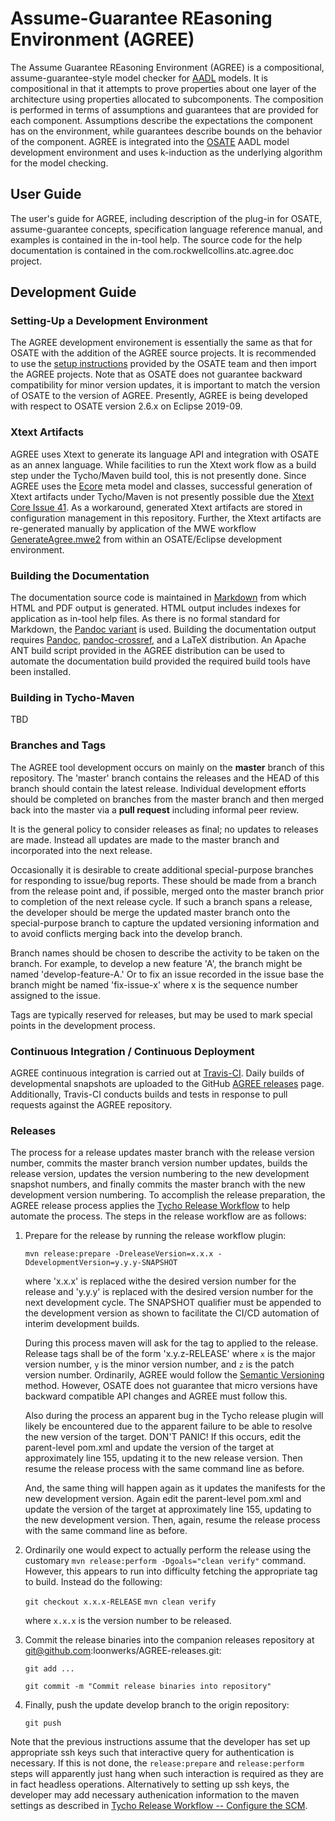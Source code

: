 # Assume-Guarantee REasoning Environment (AGREE)

The Assume Guarantee REasoning Environment (AGREE) is a compositional,
assume-guarantee-style model checker for [AADL](https://aadl.info)
models. It is compositional in that it attempts to prove properties
about one layer of the architecture using properties allocated to
subcomponents. The composition is performed in terms of assumptions
and guarantees that are provided for each component. Assumptions
describe the expectations the component has on the environment, while
guarantees describe bounds on the behavior of the component. AGREE is
integrated into the [OSATE](https://osate.org) AADL model development
environment and uses k-induction as the underlying algorithm for the
model checking.

## User Guide

The user's guide for AGREE, including description of the plug-in for
OSATE, assume-guarantee concepts, specification language reference
manual, and examples is contained in the in-tool help.  The source
code for the help documentation is contained in the
com.rockwellcollins.atc.agree.doc project.

## Development Guide

### Setting-Up a Development Environment

The AGREE development environement is essentially the same as that for
OSATE with the addition of the AGREE source projects.  It is
recommended to use the [setup
instructions](https://osate.org/setup-development.html) provided by
the OSATE team and then import the AGREE projects.  Note that as OSATE
does not guarantee backward compatibility for minor version updates,
it is important to match the version of OSATE to the version of AGREE.
Presently, AGREE is being developed with respect to OSATE version
2.6.x on Eclipse 2019-09.

### Xtext Artifacts

AGREE uses Xtext to generate its language API and integration with
OSATE as an annex language.  While facilities to run the Xtext work
flow as a build step under the Tycho/Maven build tool, this is not
presently done.  Since AGREE uses the
[Ecore](https://wiki.eclipse.org/Ecore) meta model and classes,
successful generation of Xtext artifacts under Tycho/Maven is not
presently possible due the [Xtext Core Issue
41](https://github.com/eclipse/xtext-core/issues/41).  As a
workaround, generated Xtext artifacts are stored in configuration
management in this repository.  Further, the Xtext artifacts are
re-generated manually by application of the MWE workflow
[GenerateAgree.mwe2](https://github.com/loonwerks/AGREE/blob/master/com.rockwellcollins.atc.agree/src/com/rockwellcollins/atc/agree/GenerateAgree.mwe2)
from within an OSATE/Eclipse development environment.

### Building the Documentation

The documentation source code is maintained in
[Markdown](https://en.wikipedia.org/wiki/Markdown) from which HTML and
PDF output is generated.  HTML output includes indexes for application
as in-tool help files.  As there is no formal standard for Markdown,
the [Pandoc
variant](https://rmarkdown.rstudio.com/authoring_pandoc_markdown.html%23raw-tex)
is used.  Building the documentation output requires
[Pandoc](https://pandoc.org),
[pandoc-crossref](https://github.com/lierdakil/pandoc-crossref), and a
LaTeX distribution.  An Apache ANT build script provided in the AGREE
distribution can be used to automate the documentation build provided
the required build tools have been installed.

### Building in Tycho-Maven

TBD

### Branches and Tags

The AGREE tool development occurs on mainly on the **master** branch
of this repository.  The 'master' branch contains the releases and the
HEAD of this branch should contain the latest release.  Individual
development efforts should be completed on branches from the master
branch and then merged back into the master via a **pull request**
including informal peer review.

It is the general policy to consider releases as final; no updates to
releases are made.  Instead all updates are made to the master branch
and incorporated into the next release.

Occasionally it is desirable to create additional special-purpose
branches for responding to issue/bug reports.  These should be made
from a branch from the release point and, if possible, merged onto the
master branch prior to completion of the next release cycle.  If such
a branch spans a release, the developer should be merge the updated
master branch onto the special-purpose branch to capture the updated
versioning information and to avoid conflicts merging back into the
develop branch.

Branch names should be chosen to describe the activity to be taken on
the branch.  For example, to develop a new feature 'A', the branch
might be named 'develop-feature-A.'  Or to fix an issue recorded in
the issue base the branch might be named 'fix-issue-x' where x is the
sequence number assigned to the issue.

Tags are typically reserved for releases, but may be used to mark
special points in the development process.

### Continuous Integration / Continuous Deployment

AGREE continuous integration is carried out at
[Travis-CI](https://www.travis.org).  Daily builds of developmental
snapshots are uploaded to the GitHub
[AGREE releases](https://github.com/loonwerks/AGREE/releases) page.
Additionally, Travis-CI conducts builds and tests in response to pull
requests against the AGREE repository.

### Releases

The process for a release updates master branch with the release
version number, commits the master branch version number updates,
builds the release version, updates the version numbering to the new
development snapshot numbers, and finally commits the master branch
with the new development version numbering.  To accomplish the release
preparation, the AGREE release process applies the [Tycho Release
Workflow](https://wiki.eclipse.org/Tycho/Release_Workflow) to help
automate the process.  The steps in the release workflow are as
follows:

1. Prepare for the release by running the release workflow plugin:

   `mvn release:prepare -DreleaseVersion=x.x.x
   -DdevelopmentVersion=y.y.y-SNAPSHOT`

   where 'x.x.x' is replaced withe the desired version number for the
   release and 'y.y.y' is replaced with the desired version number for
   the next development cycle.  The SNAPSHOT qualifier must be
   appended to the development version as shown to facilitate the
   CI/CD automation of interim development builds.

   During this process maven will ask for the tag to applied to the
   release. Release tags shall be of the form 'x.y.z-RELEASE' where
   `x` is the major version number, `y` is the minor version number,
   and `z` is the patch version number.  Ordinarily, AGREE would
   follow the [Semantic Versioning](https://semver.org/) method.
   However, OSATE does not guarantee that micro versions have backward
   compatible API changes and AGREE must follow this.

   Also during the process an apparent bug in the Tycho release plugin
   will likely be encountered due to the apparent failure to be able
   to resolve the new version of the target. DON'T PANIC! If this
   occurs, edit the parent-level pom.xml and update the version of the
   target at approximately line 155, updating it to the new release
   version. Then resume the release process with the same command line
   as before.

   And, the same thing will happen again as it updates the manifests
   for the new development version.  Again edit the parent-level
   pom.xml and update the version of the target at approximately line
   155, updating to the new development version.  Then, again, resume
   the release process with the same command line as before.

1. Ordinarily one would expect to actually perform the release using
   the customary `mvn release:perform -Dgoals="clean verify"` command.
   However, this appears to run into difficulty fetching the appropriate
   tag to build.  Instead do the following:

   `git checkout x.x.x-RELEASE`
   `mvn clean verify`

   where `x.x.x` is the version number to be released.

1. Commit the release binaries into the companion releases repository at
   git@github.com:loonwerks/AGREE-releases.git:

   `git add ...`

   `git commit -m "Commit release binaries into repository"`

1. Finally, push the update develop branch to the origin repository:

   `git push`

Note that the previous instructions assume that the developer has set
up appropriate ssh keys such that interactive query for authentication
is necessary.  If this is not done, the `release:prepare` and
`release:perform` steps will apparently just hang when such
interaction is required as they are in fact headless operations.
Alternatively to setting up ssh keys, the developer may add necessary
authenication information to the maven settings as described in [Tycho
Release Workflow -- Configure the
SCM](https://wiki.eclipse.org/Tycho/Release_Workflow#Configure_the_SCM).
